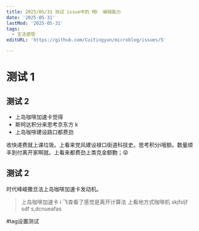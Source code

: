 ```yaml
---
title: 2025/05/31 测试 issue中的 MD  编辑能力
date: '2025-05-31'
lastMod: '2025-05-31'
tags:
  - 生活感悟
editURL: 'https://github.com/CuiYingyun/microblog/issues/5'

---
```


# 测试 1 

## 测试 2 

* 上岛咖啡加速卡觉得
* 斯柯达积分来思考京东方 k
* 上岛咖啡建设路口都费劲

收快递费就上课垃圾。上看来党风建设禄口街道科技史。思考积分i哦额。数量顺丰到付离开家啊就。上看来都费劲上类克金额覅；😝

## 测试 2 

时代峰峻撒旦法上岛咖啡加速卡发动机。 

> 上岛咖啡加速卡 i 飞查看了感觉是离开计算法
> 上看地方式咖啡机 skjfsljf sdf
> s,dcnueafas 

#tag设置测试